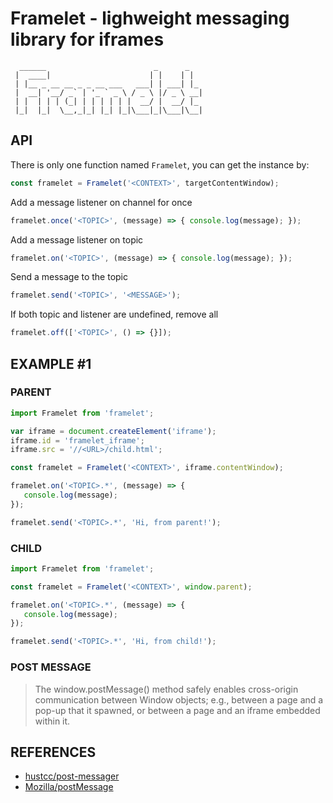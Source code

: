 # Framelet - lighweight messaging library for iframes

```
  ______                        _      _   
 |  ____|                      | |    | |  
 | |__ _ __ __ _ _ __ ___   ___| | ___| |_ 
 |  __| '__/ _` | '_ ` _ \ / _ \ |/ _ \ __|
 | |  | | | (_| | | | | | |  __/ |  __/ |_ 
 |_|  |_|  \__,_|_| |_| |_|\___|_|\___|\__|
 ```

## API


There is only one function named `Framelet`, you can get the instance by:

```js
const framelet = Framelet('<CONTEXT>', targetContentWindow);
```

Add a message listener on channel for once
```js
framelet.once('<TOPIC>', (message) => { console.log(message); });
```

Add a message listener on topic
```js
framelet.on('<TOPIC>', (message) => { console.log(message); });
```

Send a message to the topic
```js
framelet.send('<TOPIC>', '<MESSAGE>');
```

If both topic and listener are undefined, remove all
```js
framelet.off(['<TOPIC>', () => {}]);
```

## EXAMPLE #1

### PARENT

```js
import Framelet from 'framelet';

var iframe = document.createElement('iframe');
iframe.id = 'framelet_iframe';
iframe.src = '//<URL>/child.html';

const framelet = Framelet('<CONTEXT>', iframe.contentWindow);

framelet.on('<TOPIC>.*', (message) => {
   console.log(message);
});

framelet.send('<TOPIC>.*', 'Hi, from parent!');
```

### CHILD

```js
import Framelet from 'framelet';

const framelet = Framelet('<CONTEXT>', window.parent);

framelet.on('<TOPIC>.*', (message) => {
   console.log(message);
});

framelet.send('<TOPIC>.*', 'Hi, from child!');
```

### POST MESSAGE

> The window.postMessage() method safely enables cross-origin communication between Window objects; e.g., between a page and a pop-up that it spawned, or between a page and an iframe embedded within it.


## REFERENCES
- [hustcc/post-messager](https://github.com/hustcc/post-messenger)
- [Mozilla/postMessage](https://developer.mozilla.org/en-US/docs/Web/API/Window/postMessage)
